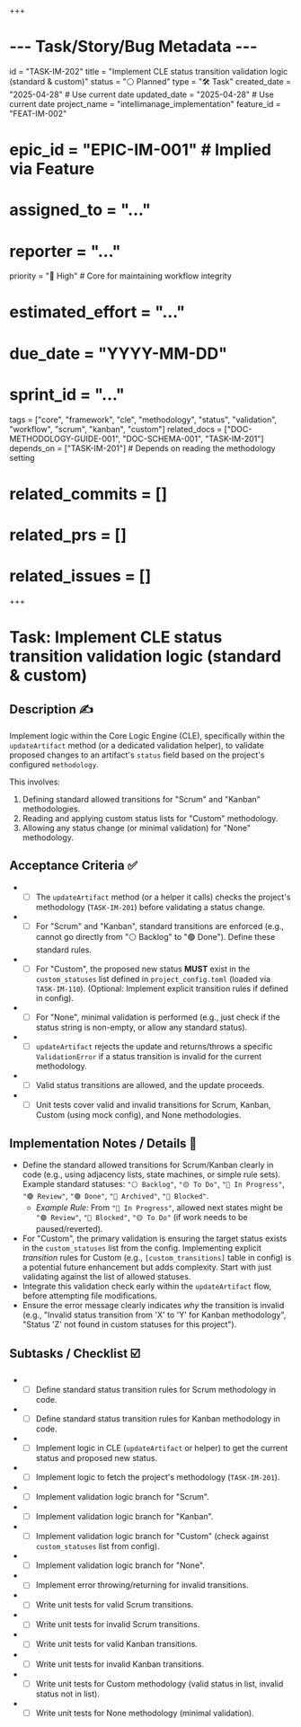 +++
# --- Task/Story/Bug Metadata ---
id = "TASK-IM-202"
title = "Implement CLE status transition validation logic (standard & custom)"
status = "⚪️ Planned"
type = "🛠️ Task"
created_date = "2025-04-28" # Use current date
updated_date = "2025-04-28" # Use current date
project_name = "intellimanage_implementation"
feature_id = "FEAT-IM-002"
# epic_id = "EPIC-IM-001" # Implied via Feature
# assigned_to = "..."
# reporter = "..."
priority = "🔼 High" # Core for maintaining workflow integrity
# estimated_effort = "..."
# due_date = "YYYY-MM-DD"
# sprint_id = "..."
tags = ["core", "framework", "cle", "methodology", "status", "validation", "workflow", "scrum", "kanban", "custom"]
related_docs = ["DOC-METHODOLOGY-GUIDE-001", "DOC-SCHEMA-001", "TASK-IM-201"]
depends_on = ["TASK-IM-201"] # Depends on reading the methodology setting
# related_commits = []
# related_prs = []
# related_issues = []
+++

# Task: Implement CLE status transition validation logic (standard & custom)

## Description ✍️

Implement logic within the Core Logic Engine (CLE), specifically within the `updateArtifact` method (or a dedicated validation helper), to validate proposed changes to an artifact's `status` field based on the project's configured `methodology`.

This involves:
1.  Defining standard allowed transitions for "Scrum" and "Kanban" methodologies.
2.  Reading and applying custom status lists for "Custom" methodology.
3.  Allowing any status change (or minimal validation) for "None" methodology.

## Acceptance Criteria ✅

*   - [ ] The `updateArtifact` method (or a helper it calls) checks the project's methodology (`TASK-IM-201`) before validating a status change.
*   - [ ] For "Scrum" and "Kanban", standard transitions are enforced (e.g., cannot go directly from "⚪️ Backlog" to "🟢 Done"). Define these standard rules.
*   - [ ] For "Custom", the proposed new status **MUST** exist in the `custom_statuses` list defined in `project_config.toml` (loaded via `TASK-IM-110`). (Optional: Implement explicit transition rules if defined in config).
*   - [ ] For "None", minimal validation is performed (e.g., just check if the status string is non-empty, or allow any standard status).
*   - [ ] `updateArtifact` rejects the update and returns/throws a specific `ValidationError` if a status transition is invalid for the current methodology.
*   - [ ] Valid status transitions are allowed, and the update proceeds.
*   - [ ] Unit tests cover valid and invalid transitions for Scrum, Kanban, Custom (using mock config), and None methodologies.

## Implementation Notes / Details 📝

*   Define the standard allowed transitions for Scrum/Kanban clearly in code (e.g., using adjacency lists, state machines, or simple rule sets). Example standard statuses: `"⚪️ Backlog"`, `"🟡 To Do"`, `"🔵 In Progress"`, `"🟣 Review"`, `"🟢 Done"`, `"🧊 Archived"`, `"🚧 Blocked"`.
    *   *Example Rule:* From `"🔵 In Progress"`, allowed next states might be `"🟣 Review"`, `"🚧 Blocked"`, `"🟡 To Do"` (if work needs to be paused/reverted).
*   For "Custom", the primary validation is ensuring the target status exists in the `custom_statuses` list from the config. Implementing explicit *transition* rules for Custom (e.g., `[custom_transitions]` table in config) is a potential future enhancement but adds complexity. Start with just validating against the list of allowed statuses.
*   Integrate this validation check early within the `updateArtifact` flow, before attempting file modifications.
*   Ensure the error message clearly indicates *why* the transition is invalid (e.g., "Invalid status transition from 'X' to 'Y' for Kanban methodology", "Status 'Z' not found in custom statuses for this project").

## Subtasks / Checklist ☑️

*   - [ ] Define standard status transition rules for Scrum methodology in code.
*   - [ ] Define standard status transition rules for Kanban methodology in code.
*   - [ ] Implement logic in CLE (`updateArtifact` or helper) to get the current status and proposed new status.
*   - [ ] Implement logic to fetch the project's methodology (`TASK-IM-201`).
*   - [ ] Implement validation logic branch for "Scrum".
*   - [ ] Implement validation logic branch for "Kanban".
*   - [ ] Implement validation logic branch for "Custom" (check against `custom_statuses` list from config).
*   - [ ] Implement validation logic branch for "None".
*   - [ ] Implement error throwing/returning for invalid transitions.
*   - [ ] Write unit tests for valid Scrum transitions.
*   - [ ] Write unit tests for invalid Scrum transitions.
*   - [ ] Write unit tests for valid Kanban transitions.
*   - [ ] Write unit tests for invalid Kanban transitions.
*   - [ ] Write unit tests for Custom methodology (valid status in list, invalid status not in list).
*   - [ ] Write unit tests for None methodology (minimal validation).
